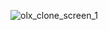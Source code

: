 ![olx_clone_screen_1](https://user-images.githubusercontent.com/95959359/184088604-416a0d71-0488-4ecf-bb6d-b73acedda7d3.png)
